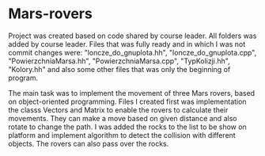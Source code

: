 # Mars-rovers

Project was created based on code shared by course leader. All folders was added by course leader. Files that was fully ready and in which I was not commit changes were: "loncze_do_gnuplota.hh", "loncze_do_gnuplota.cpp", "PowierzchniaMarsa.hh", "PowierzchniaMarsa.cpp", "TypKolizji.hh", "Kolory.hh" and also some other files that was only the beginning of program.

The main task was to implement the movement of three Mars rovers, based on object-oriented programming. Files I created first was implementation the classs Vectors and Matrix to enable the rovers to calculate their movements. They can make a move based on given distance and also rotate to change the path. I was added the rocks to the list to be show on platform and implement algorithm to detect the collision with different objects. The rovers can also pass over the rocks.
